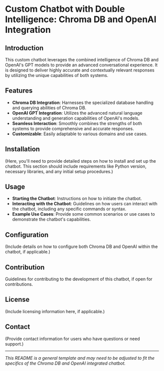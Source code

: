 
# Custom Chatbot with Double Intelligence: Chroma DB and OpenAI Integration

## Introduction
This custom chatbot leverages the combined intelligence of Chroma DB and OpenAI's GPT models to provide an advanced conversational experience. It is designed to deliver highly accurate and contextually relevant responses by utilizing the unique capabilities of both systems.

## Features
- **Chroma DB Integration**: Harnesses the specialized database handling and querying abilities of Chroma DB.
- **OpenAI GPT Integration**: Utilizes the advanced natural language understanding and generation capabilities of OpenAI's models.
- **Seamless Interaction**: Smoothly combines the strengths of both systems to provide comprehensive and accurate responses.
- **Customizable**: Easily adaptable to various domains and use cases.

## Installation
(Here, you'll need to provide detailed steps on how to install and set up the chatbot. This section should include requirements like Python version, necessary libraries, and any initial setup procedures.)

## Usage
- **Starting the Chatbot**: Instructions on how to initiate the chatbot.
- **Interacting with the Chatbot**: Guidelines on how users can interact with the chatbot, including any specific commands or syntax.
- **Example Use Cases**: Provide some common scenarios or use cases to demonstrate the chatbot's capabilities.

## Configuration
(Include details on how to configure both Chroma DB and OpenAI within the chatbot, if applicable.)

## Contribution
Guidelines for contributing to the development of this chatbot, if open for contributions.

## License
(Include licensing information here, if applicable.)

## Contact
(Provide contact information for users who have questions or need support.)

---

*This README is a general template and may need to be adjusted to fit the specifics of the Chroma DB and OpenAI integrated chatbot.*
